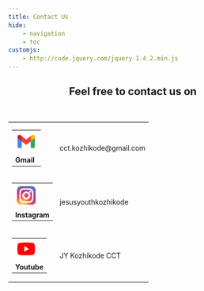 ```yaml
---
title: Contact Us
hide:
    - navigation
    - toc
customjs:
    - http://code.jquery.com/jquery-1.4.2.min.js
---
```


<center>

## Feel free to contact us on

<br class="contact_us_space">

<!-- This table is nearly not possible to contruct in  markdown only -->

<table id="contact_table">
    <tr></tr>
    <tr class="contact_row">
        <td class="logo">
            <table class="logo_name">
                <tr>
                    <td>
                        <a onclick="gmail()" title="Send mail to CCT Kozhikode">
                            <img src="/assets/gmail.png" alt="Mail" width="45px">
                        </a>
                    </td>
                </tr>
                <tr>
                    <td><b>Gmail</b></td>
                </tr>
            </table>
        </td>
        <td class="contact_table_details">
            <a onclick="gmail() title="Send mail to CCT Kozhikode"">cct.kozhikode@gmail.com</a>
        </td>
    </tr>
    <tr class="contact_row">
        <td class="logo">
            <table class="logo_name">
                <tr>
                    <td>
                        <a onclick="instagram()" title="Visit Instagram page of Kozhikode Campus Ministry">
                            <img src="/assets/instagram.png" alt="Instagram" width="45px">
                        </a>
                    </td>
                </tr>
                <tr>
                    <td><b>Instagram</b></td>
                </tr>
            </table>
        </td>
        <td class="contact_table_details">
            <a onclick="instagram() title="Visit Instagram page of Kozhikode Campus Ministry"">jesusyouthkozhikode</a>
        </td>
    </tr>
    <tr class="contact_row">
        <td class="logo">
            <table class="logo_name">
                <tr>
                    <td>
                        <a onclick="youtube()" title="Subscribe to Kozhikode Campus Ministry Youtube channel">
                            <img src="/assets/youtube.png" alt="Youtube" width="45px">
                        </a>
                    </td>
                </tr>
                <tr>
                    <td><b>Youtube</b></td>
                </tr>
            </table>
        </td>
        <td class="contact_table_details">
            <a onclick="youtube()" title="Subscribe to Kozhikode Campus Ministry Youtube channel">JY Kozhikode CCT</a>
        </td>
    </tr>
</table>

</center>